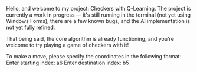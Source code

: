 Hello, and welcome to my project: Checkers with Q-Learning.
The project is currently a work in progress — it's still running in the terminal (not yet using Windows Forms), there are a few known bugs, and the AI implementation is not yet fully refined.

That being said, the core algorithm is already functioning, and you're welcome to try playing a game of checkers with it!

To make a move, please specify the coordinates in the following format:
  Enter starting index:
  a6
  Enter destination index:
  b5
